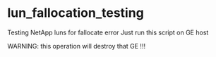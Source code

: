 # lun_fallocation_testing
Testing NetApp luns for fallocate error
Just run this script on GE host

WARNING: this operation will destroy that GE !!!
